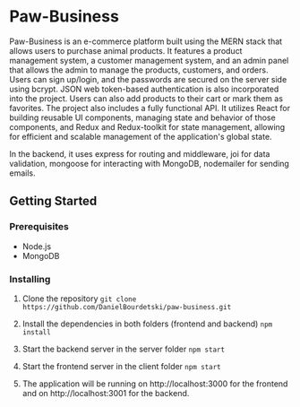 # Paw-Business

Paw-Business is an e-commerce platform built using the MERN stack that allows users to purchase animal products. It features a product management system, a customer management system, and an admin panel that allows the admin to manage the products, customers, and orders. Users can sign up/login, and the passwords are secured on the server side using bcrypt. JSON web token-based authentication is also incorporated into the project. Users can also add products to their cart or mark them as favorites. The project also includes a fully functional API. It utilizes React for building reusable UI components, managing state and behavior of those components, and Redux and Redux-toolkit for state management, allowing for efficient and scalable management of the application's global state.

In the backend, it uses express for routing and middleware, joi for data validation, mongoose for interacting with MongoDB, nodemailer for sending emails.

## Getting Started

### Prerequisites

- Node.js
- MongoDB

### Installing

1. Clone the repository
`git clone https://github.com/DanielBourdetski/paw-business.git`

2. Install the dependencies in both folders (frontend and backend)
`npm install`

3. Start the backend server in the server folder
`npm start`

4. Start the frontend server in the client folder
`npm start`

5. The application will be running on http://localhost:3000 for the frontend and on http://localhost:3001 for the backend.
